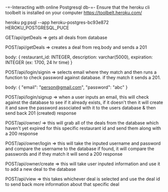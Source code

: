 -=-Interacting with online Postgresql db-=-
Ensure that the heroku cli toolbelt is installed on your computer 
https://toolbelt.heroku.com/

heroku pg:psql --app heroku-postgres-bc93e872 HEROKU_POSTGRESQL_PUCE

GET/api/getDeals => gets all deals from database

POST/api/getDeals => creates a deal from req.body and sends a 201

body: {
	restaurant_id: INTEGER,
  	description: varchar(5000),
  	expiration: INTEGER (ex: 1700, 24 hr time) 
	}

POST/api/login/signin => selects email where they match and then runs a function to check password against database. if they match it sends a 201.

body: {
	"email": "person@gmail.com", 
	"password": "abc"
	}

POST/api/login/signup => when a user inputs an email, this will check against the database to see if it already exists, if it doesn't then it will create it and save the password associated with it to the users database & then send back 201 (created) response

POST/api/owner/ =>	this will grab all of the deals from the database which haven't yet expired for this specific restaurant id and send them along with a 200 response

POST/api/owner/login => this will take the inputed username and password and compare the username to the database if found, it will compare the passwords and if they match it will send a 200 response

POST/api/owner/create => this will take user inputed information and use it to add a new deal to the database

POST/api/view => this takes whichever deal is selected and use the deal id to send back more information about that specific deal